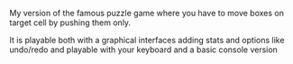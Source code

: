 My version of the famous puzzle game where you have to move boxes on target cell by pushing them only.

It is playable both with a graphical interfaces adding stats and options like undo/redo and playable with your keyboard and a basic console version
